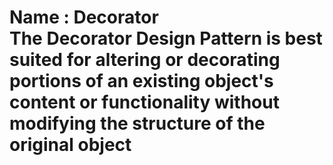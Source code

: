 Name : Decorator <br/>
The Decorator Design Pattern is best suited for altering or decorating portions of an existing object's content or functionality without
modifying the structure of the original object
================
